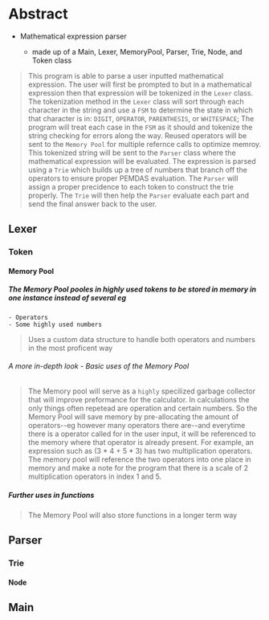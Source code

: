 # Abstract

- Mathematical expression parser

  - made up of a Main, Lexer, MemoryPool, Parser, Trie, Node, and Token class

> This program is able to parse a user inputted mathematical expression. The user will first be prompted to but in a mathematical expression then that expression will be tokenized in the `Lexer` class. The tokenization method in the `Lexer` class will sort through each character in the string and use a `FSM` to determine the state in which that character is in: `DIGIT`, `OPERATOR`, `PARENTHESIS`, or `WHITESPACE`; The program will treat each case in the `FSM` as it should and tokenize the string checking for errors along the way. Reused operators will be sent to the `Memory Pool` for multiple refernce calls to optimize memroy. This tokenized string will be sent to the `Parser` class where the mathematical expression will be evaluated. The expression is parsed using a `Trie` which builds up a tree of numbers that branch off the operators to ensure proper PEMDAS evaluation. The `Parser` will assign a proper precidence to each token to construct the trie properly. The `Trie` will then help the `Parser` evaluate each part and send the final answer back to the user.

## Lexer

### Token

#### Memory Pool

##### The Memory Pool pooles in highly used tokens to be stored in memory in one instance instead of several eg

    - Operators
    - Some highly used numbers

 > Uses a custom data structure to handle both operators and numbers in the most proficent way

###### A more in-depth look - Basic uses of the Memory Pool

> The Memory pool will serve as a `highly` specilized garbage collector that will improve preformance for the calculator. In calculations the only things often repetead are operation and certain numbers. So the Memory Pool will save memory by pre-allocating the amount of operators--eg however many operators there are--and everytime there is a operator called for in the user input, it will be referenced to the memory where that operator is already present. For example, an expression such as (3 * 4 + 5 * 3) has two multiplication operators. The memory pool will reference the two operators into one place in memory and make a note for the program that there is a scale of 2 multiplication operators in index 1 and 5.

##### Further uses in functions

> The Memory Pool will also store functions in a longer term way

## Parser

### Trie

#### Node

## Main
